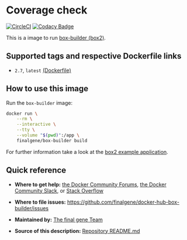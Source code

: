 # Coverage check
[![CircleCI](https://circleci.com/gh/final-gene/docker-hub-box-builder/tree/master.svg?style=svg)](https://circleci.com/gh/final-gene/docker-hub-box-builder/tree/master) [![Codacy Badge](https://api.codacy.com/project/badge/Grade/4cf4be3e6d6540c0a1c0d72a239ae01b)](https://www.codacy.com/app/final-gene/docker-hub-box-builder?utm_source=github.com&amp;utm_medium=referral&amp;utm_content=final-gene/docker-hub-box-builder&amp;utm_campaign=Badge_Grade)

This is a image to run [box-builder (box2)](https://github.com/box-project/box2).

## Supported tags and respective Dockerfile links
* `2.7`, `latest` [(Dockerfile)](https://github.com/finalgene/docker-hub-box-builder/blob/master/2.6/Dockerfile)

## How to use this image
Run the `box-builder` image:

```bash
docker run \
    --rm \
    --interactive \
    --tty \
    --volume "$(pwd)":/app \
    finalgene/box-builder build
```

For further information take a look at the [box2 example application](https://github.com/box-project/box2-example).

## Quick reference
* **Where to get help:**
[the Docker Community Forums](https://forums.docker.com), [the Docker Community Slack](https://blog.docker.com/2016/11/introducing-docker-community-directory-docker-community-slack), or [Stack Overflow](https://stackoverflow.com/search?tab=newest&q=docker)

* **Where to file issues:**
https://github.com/finalgene/docker-hub-box-builder/issues

* **Maintained by:**
[The final gene Team](https://github.com/finalgene)

* **Source of this description:**
[Repository README.md](https://github.com/finalgene/docker-hub-box-builder/blob/master/README.md)
